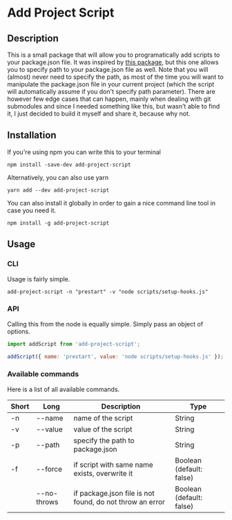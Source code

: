 # Add Project Script

## Description

This is a small package that will allow you to programatically add scripts to your package.json file.
It was inspired by [this package](https://github.com/coleww/npm-add-script), but this one allows you to specify path
to your package.json file as well. Note that you will (almost) never need to specify the path, as most of the time you will want to manipulate the package.json file in your current project (which the script will automatically assume if you don't specify path parameter). There are however few edge cases that can happen, mainly when dealing with git submodules and since I needed something like this, but wasn't able to find it, I just decided to build it myself and share it, because why not.

## Installation

If you're using npm you can write this to your terminal

```shell
npm install -save-dev add-project-script
```

Alternatively, you can also use yarn

```shell
yarn add --dev add-project-script
```

You can also install it globally in order to gain a nice command line tool in case you need it.

```shell
npm install -g add-project-script
```

## Usage

### CLI

Usage is fairly simple.

```shell
add-project-script -n "prestart" -v "node scripts/setup-hooks.js"
```

### API

Calling this from the node is equally simple. Simply pass an object of options.

```javascript
import addScript from 'add-project-script';

addScript({ name: 'prestart', value: 'node scripts/setup-hooks.js' });
```

### Available commands

Here is a list of all available commands.

| Short | Long        | Description                                              | Type                     |
| ----- | ----------- | -------------------------------------------------------- | ------------------------ |
| -n    | --name      | name of the script                                       | String                   |
| -v    | --value     | value of the script                                      | String                   |
| -p    | --path      | specify the path to package.json                         | String                   |
| -f    | --force     | if script with same name exists, overwrite it            | Boolean (default: false) |
|       | --no-throws | if package.json file is not found, do not throw an error | Boolean (default: false) |
